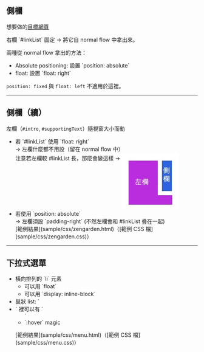 側欄
----
想要做的[目標網頁](http://www.csszengarden.com/)

<p class="fragment">右欄 `#linkList` 固定 → 將它自 normal flow 中拿出來。</p>
<div class="fragment">

  <p>兩種從 normal flow 拿出的方法：</p>

  <ul>
    <li>Absolute positioning: 設置 `position: absolute`</li>
    <li>float: 設置 `float: right`</li>
  </ul>

  `position: fixed` 與 `float: left` 不適用於這裡。

</div>

---

側欄（續）
--------

左欄（`#intro`, `#supportingText`）隨視窗大小而動

<ul class="fragment">
  <li>
    若 `#linkList` 使用 `float: right`<br>
     → 左欄什麼都不用設（留在 normal flow 中）<br>
     注意若左欄較 #linkList 長，那麼會變這樣 →
     <img src="images/css/column.jpg" alt="float: right" style="vertical-align: -130px;">
  </li>
  <li>若使用 `position: absolute`<br>
    → 左欄須設 `padding-right` (不然左欄會和 #linkList 疊在一起)<br>
    [範例結果](sample/css/zengarden.html)（[範例 CSS 檔](sample/css/zengarden.css)）
  </li>
</ul>

---

<h2>下拉式選單</h2>
<ul>
  <li class="fragment">橫向排列的 `li` 元素<br>
    <ul>
      <li>可以用 `float`</li>
      <li>可以用 `display: inline-block`</li>
    </ul>
  </li>
  <li class="fragment">巢狀 list: `<li>` 裡可以有 `<ul>`</li>
  <li class="fragment">`:hover` magic</li>
</ul>
<p class="fragment">
  [範例結果](sample/css/menu.html)（[範例 CSS 檔](sample/css/menu.css)）
</p>

